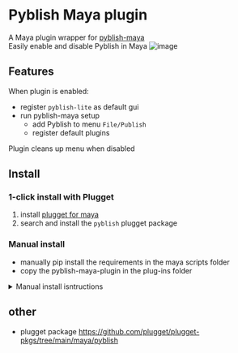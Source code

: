 # Pyblish Maya plugin

A Maya plugin wrapper for [pyblish-maya](https://github.com/pyblish/pyblish-maya)  
Easily enable and disable Pyblish in Maya
![image](https://github.com/hannesdelbeke/pyblish-maya-plugin/assets/3758308/d95250f5-2c94-4f8f-8015-f3f56ff83546)

## Features
When plugin is enabled:
- register `pyblish-lite` as default gui
- run pyblish-maya setup
    - add Pyblish to menu `File/Publish`
    - register default plugins
    
Plugin cleans up menu when disabled

## Install
### 1-click install with Plugget
1. install [plugget for maya](https://github.com/plugget/plugget-qt-maya-plugin)
2. search and install the `pyblish` plugget package 

### Manual install
- manually pip install the requirements in the maya scripts folder
- copy the pyblish-maya-plugin in the plug-ins folder
 
<details>
<summary>Manual install isntructions </summary>
1. install dependencies to `Documents/Maya/scripts`
    
```
python -m pip install pyblish-lite, pyblish-maya --target "C:/Users/%username%/Documents/Maya/scripts"
```
(To install for a specific Maya version only, e.g. 2022, replace `Maya/scripts` with `Maya/2022/scripts`)

2. install plugin  
  - manually copy the python file in your maya plugi-ins directory, 
<!--
  - or install (from repo) without dependencies to `Documents/Maya/plug-ins`

```
python -m pip --no-dependencies install https://github.com/hannesdelbeke/pyblish-maya-plugin/archive/refs/heads/main.zip --target "C:/Users/%username%/Documents/Maya/plug-ins"
```
-->

3. Open the plugin manager, and load the plugin.
4. A new menu should show `Tools`, open the window from here.
</details>


## other
- plugget package https://github.com/plugget/plugget-pkgs/tree/main/maya/pyblish
